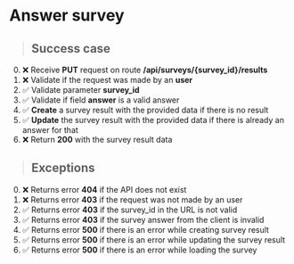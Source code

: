 # Answer survey

> ## Success case

0. :x: Receive **PUT** request on route **/api/surveys/{survey_id}/results**
1. :x: Validate if the request was made by an **user**
2. ✅ Validate parameter **survey_id**
3. ✅ Validate if field **answer** is a valid answer
4. ✅ **Create** a survey result with the provided data if there is no result
5. ✅ **Update** the survey result with the provided data if there is already an answer for that
6. :x: Return **200** with the survey result data

> ## Exceptions

0. :x: Returns error **404** if the API does not exist
1. :x: Returns error **403** if the request was not made by an user
2. ✅ Returns error **403** if the survey_id in the URL is not valid
3. ✅ Returns error **403** if the survey answer from the client is invalid
4. ✅ Returns error **500** if there is an error while creating survey result
5. ✅ Returns error **500** if there is an error while updating the survey result
6. ✅ Returns error **500** if there is an error while loading the survey